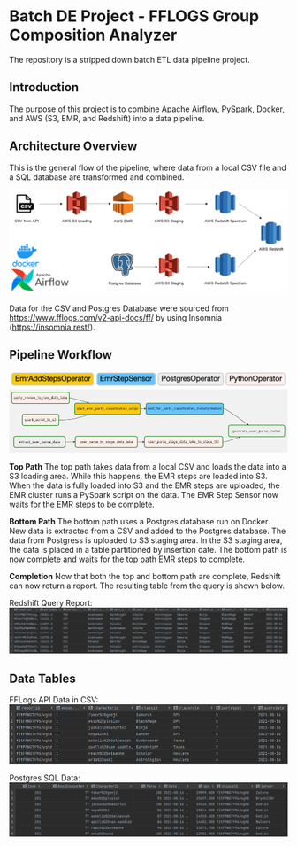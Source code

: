 # Batch DE Project - FFLOGS Group Composition Analyzer

The repository is a stripped down batch ETL data pipeline project.

## Introduction

The purpose of this project is to combine Apache Airflow, PySpark, Docker, and AWS (S3, EMR, and Redshift) into a data pipeline. 

## Architecture Overview
This is the general flow of the pipeline, where data from a local CSV file and a SQL database are transformed and combined.

![Architecture](assets/images/architecture.png)

Data for the CSV and Postgres Database were sourced from https://www.fflogs.com/v2-api-docs/ff/ by using Insomnia (https://insomnia.rest/).

## Pipeline Workflow

![daglegend](assets/images/daglegend.png)
![dag](assets/images/dag.png)

**Top Path**
The top path takes data from a local CSV and loads the data into a S3 loading area.
While this happens, the EMR steps are loaded into S3.
When the data is fully loaded into S3 and the EMR steps are uploaded, the EMR cluster runs a PySpark script on the data.
The EMR Step Sensor now waits for the EMR steps to be complete.

**Bottom Path**
The bottom path uses a Postgres database run on Docker.
New data is extracted from a CSV and added to the Postgres database.
The data from Postgress is uploaded to S3 staging area.
In the S3 staging area, the data is placed in a table partitioned by insertion date.
The bottom path is now complete and waits for the top path EMR steps to complete.

**Completion**
Now that both the top and bottom path are complete, Redshift can now return a report.
The resulting table from the query is shown below.

Redshift Query Report:
![RedshiftQ](assets/images/RedshiftQ.png)

## Data Tables
FFLogs API Data in CSV:
![FFLogsData](assets/images/FFLogsData.png)

Postgres SQL Data:
![PostgresData](assets/images/PostgresData.png)

